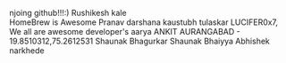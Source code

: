 njoing github!!!:)
Rushikesh kale  
HomeBrew is Awesome
Pranav
darshana
kaustubh tulaskar
LUCIFER0x7, We all are awesome developer's 
aarya
ANKIT AURANGABAD - 19.8510312,75.2612531
Shaunak Bhagurkar
Shaunak Bhaiyya
Abhishek narkhede
